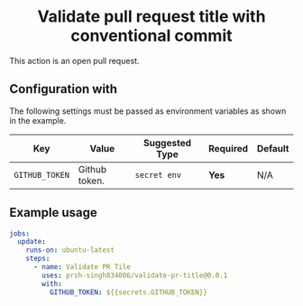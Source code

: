 <div align="center"><h1>Validate pull request title with conventional commit</h1></div>

This action is an open pull request.

## Configuration with

The following settings must be passed as environment variables as shown in the
example.

| Key                | Value                                       | Suggested Type | Required | Default              |
| ------------------ | ------------------------------------------- | -------------- | -------- | -------------------- |
| `GITHUB_TOKEN`     | Github token.                      | `secret env`   | **Yes**  | N/A                  |

## Example usage

```yml
jobs:
  update:
    runs-on: ubuntu-latest
    steps:
      - name: Validate PR Tile
        uses: prsh-singh834006/validate-pr-title@0.0.1
        with:
          GITHUB_TOKEN: ${{secrets.GITHUB_TOKEN}}
```

